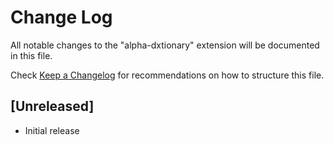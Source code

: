 # Change Log

All notable changes to the "alpha-dxtionary" extension will be documented in this file.

Check [Keep a Changelog](http://keepachangelog.com/) for recommendations on how to structure this file.

## [Unreleased]

- Initial release